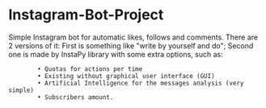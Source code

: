 # Instagram-Bot-Project
 Simple Instagram bot for automatic likes, follows and comments.
 There are 2 versions of it: 
 First is something like "write by yourself and do"; 
 Second one is made by InstaPy library with some extra options, such as:
 
            • Quotas for actions per time
            • Existing without graphical user interface (GUI)
            • Artificial Intelligence for the messages analysis (very simple)
            • Subscribers amount.
